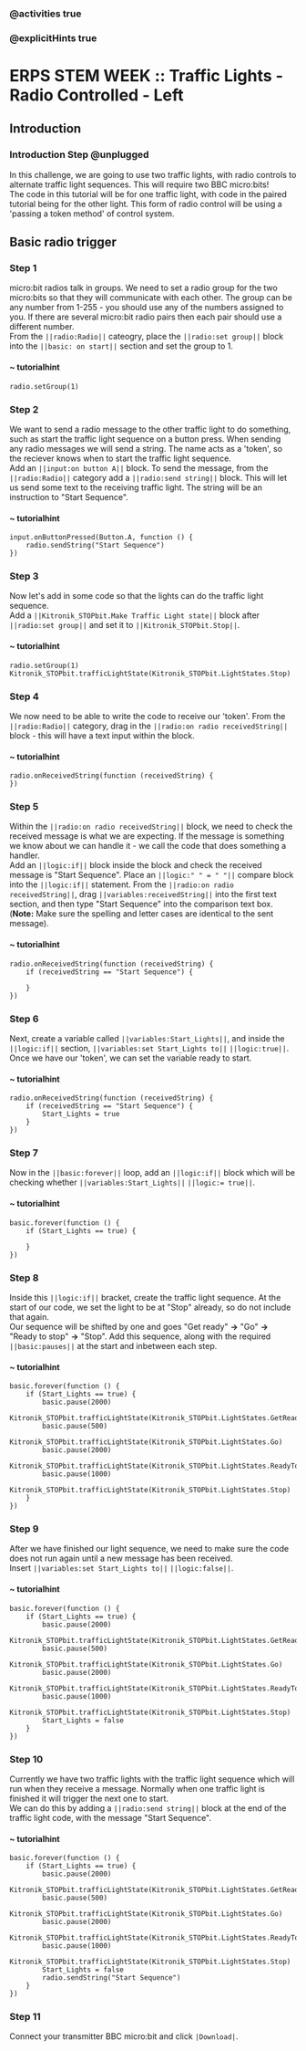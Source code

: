 ### @activities true
### @explicitHints true

# ERPS STEM WEEK :: Traffic Lights - Radio Controlled - Left

## Introduction
### Introduction Step @unplugged
In this challenge, we are going to use two traffic lights, with radio controls to alternate traffic light sequences. This will require two BBC micro:bits!  
The code in this tutorial will be for one traffic light, with code in the paired tutorial being for the other light.
This form of radio control will be using a 'passing a token method' of control system.  

## Basic radio trigger
### Step 1
micro:bit radios talk in groups. We need to set a radio group for the two micro:bits so that they will communicate with each other. The group can be any number from 1-255 - you should use any of the numbers assigned to you. If there are several micro:bit radio pairs then each pair should use a different number.  
From the ``||radio:Radio||`` cateogry, place the ``||radio:set group||`` block into the ``||basic: on start||`` section and set the group to 1.

#### ~ tutorialhint
```blocks
radio.setGroup(1)
```

### Step 2
We want to send a radio message to the other traffic light to do something, such as start the traffic light sequence on a button press. When sending any radio messages we will send a string. The name acts as a 'token', so the reciever knows when to start the traffic light sequence.  
Add an ``||input:on button A||`` block. To send the message, from the ``||radio:Radio||`` category add a ``||radio:send string||`` block. This will let us send some text to the receiving traffic light. The string will be an instruction to "Start Sequence".

#### ~ tutorialhint
```blocks
input.onButtonPressed(Button.A, function () {
    radio.sendString("Start Sequence")
})
```


### Step 3
Now let's add in some code so that the lights can do the traffic light sequence.  
Add a ``||Kitronik_STOPbit.Make Traffic Light state||`` block after ``||radio:set group||`` and set it to ``||Kitronik_STOPbit.Stop||``.

#### ~ tutorialhint
```blocks
radio.setGroup(1)
Kitronik_STOPbit.trafficLightState(Kitronik_STOPbit.LightStates.Stop)
```

### Step 4
We now need to be able to write the code to receive our 'token'. From the ``||radio:Radio||`` category, drag in the ``||radio:on radio receivedString||`` block - this will have a text input within the block.

#### ~ tutorialhint
```blocks
radio.onReceivedString(function (receivedString) {
})
```

### Step 5
Within the ``||radio:on radio receivedString||`` block, we need to check the received message is what we are expecting. If the message is something we know about we can handle it - we call the code that does something a handler.  
Add an ``||logic:if||`` block inside the block and check the received message is "Start Sequence". Place an ``||logic:" " = " "||`` compare block into the ``||logic:if||`` statement. From the ``||radio:on radio receivedString||``, drag ``||variables:receivedString||`` into the first text section, and then type "Start Sequence" into the comparison text box. (**Note:** Make sure the spelling and letter cases are identical to the sent message).

#### ~ tutorialhint
```blocks
radio.onReceivedString(function (receivedString) {
    if (receivedString == "Start Sequence") {
    	
    }
})
```

### Step 6
Next, create a variable called ``||variables:Start_Lights||``, and inside the ``||logic:if||`` section, ``||variables:set Start_Lights to||`` ``||logic:true||``.  
Once we have our 'token', we can set the variable ready to start.

#### ~ tutorialhint
```blocks
radio.onReceivedString(function (receivedString) {
    if (receivedString == "Start Sequence") {
        Start_Lights = true
    }
})
```

### Step 7
Now in the ``||basic:forever||`` loop, add an ``||logic:if||`` block which will be checking whether ``||variables:Start_Lights||`` ``||logic:= true||``.
#### ~ tutorialhint
```blocks
basic.forever(function () {
    if (Start_Lights == true) {
    	
    }
})
```

### Step 8
Inside this ``||logic:if||`` bracket, create the traffic light sequence. At the start of our code, we set the light to be at "Stop" already, so do not include that again.  
Our sequence will be shifted by one and goes "Get ready" **->** "Go" **->** "Ready to stop" **->** "Stop". Add this sequence, along with the required ``||basic:pauses||`` at the start and inbetween each step.

#### ~ tutorialhint
```blocks
basic.forever(function () {
    if (Start_Lights == true) {
        basic.pause(2000)
        Kitronik_STOPbit.trafficLightState(Kitronik_STOPbit.LightStates.GetReady)
        basic.pause(500)
        Kitronik_STOPbit.trafficLightState(Kitronik_STOPbit.LightStates.Go)
        basic.pause(2000)
        Kitronik_STOPbit.trafficLightState(Kitronik_STOPbit.LightStates.ReadyToStop)
        basic.pause(1000)
        Kitronik_STOPbit.trafficLightState(Kitronik_STOPbit.LightStates.Stop)
    }
})
```

### Step 9
After we have finished our light sequence, we need to make sure the code does not run again until a new message has been received.  
Insert ``||variables:set Start_Lights to||`` ``||logic:false||``.

#### ~ tutorialhint
```blocks
basic.forever(function () {
    if (Start_Lights == true) {
        basic.pause(2000)
        Kitronik_STOPbit.trafficLightState(Kitronik_STOPbit.LightStates.GetReady)
        basic.pause(500)
        Kitronik_STOPbit.trafficLightState(Kitronik_STOPbit.LightStates.Go)
        basic.pause(2000)
        Kitronik_STOPbit.trafficLightState(Kitronik_STOPbit.LightStates.ReadyToStop)
        basic.pause(1000)
        Kitronik_STOPbit.trafficLightState(Kitronik_STOPbit.LightStates.Stop)
        Start_Lights = false
    }
})
```

### Step 10
Currently we have two traffic lights with the traffic light sequence which will run when they receive a message. Normally when one traffic light is finished it will trigger the next one to start.  
We can do this by adding a ``||radio:send string||`` block at the end of the traffic light code, with the message "Start Sequence".

#### ~ tutorialhint
```blocks
basic.forever(function () {
    if (Start_Lights == true) {
        basic.pause(2000)
        Kitronik_STOPbit.trafficLightState(Kitronik_STOPbit.LightStates.GetReady)
        basic.pause(500)
        Kitronik_STOPbit.trafficLightState(Kitronik_STOPbit.LightStates.Go)
        basic.pause(2000)
        Kitronik_STOPbit.trafficLightState(Kitronik_STOPbit.LightStates.ReadyToStop)
        basic.pause(1000)
        Kitronik_STOPbit.trafficLightState(Kitronik_STOPbit.LightStates.Stop)
        Start_Lights = false
        radio.sendString("Start Sequence")
    }
})
```

### Step 11
Connect your transmitter BBC micro:bit and click ``|Download|``.